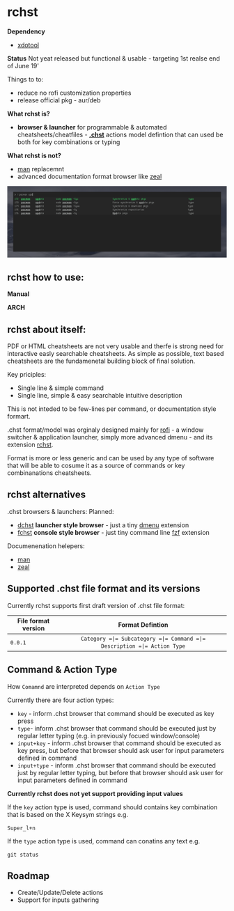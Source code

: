 rchst
======

__Dependency__

 * [xdotool](https://www.semicomplete.com/projects/xdotool/)  

__Status__
Not yeat released but functional & usable - targeting 1st realse end of June 19'

Things to to:
* reduce no rofi customization properties
* release official pkg - aur/deb

__What rchst is?__
 * __browser & launcher__ for programmable & automated cheatsheets/cheatfiles - __[.chst](https://github.com/hicolour/.chst)__ actions model defintion that can used be both for key combinations or typing


__What rchst is not?__
* [man](http://www.linfo.org/man.html) replacemnt
* advanced documentation format browser like [zeal](https://github.com/zealdocs/zeal)


![Sample](images/sample.png)



rchst how to use:
-----------------

__Manual__

__ARCH__



rchst about itself:
-----------------

PDF or HTML cheatsheets are not very usable and therfe is strong need for interactive easly searchable cheatsheets.
As simple as possible, text based cheatsheets are the fundamenetal building block of final solution.

Key priciples:
 - Single line & simple command
 - Single line, simple & easy searchable intuitive description

This is not inteded to be few-lines per command, or documentation style formart.

.chst format/model was orginaly designed mainly for [rofi](https://github.com/DaveDavenport/rofi) - a window switcher & application launcher, simply more advanced dmenu -  and its extension [rchst](https://github.com/hicolour/rchst).

Format is more or less generic and can be used by any type of software that will be able to cosume it as a source of commands or key combinanations cheatsheets.

rchst alternatives
-----------------
.chst browsers & launchers:
Planned:
- [dchst](https://github.com/hicolour/dchst) __launcher style browser__ - just a tiny [dmenu](https://github.com/DaveDavenport/rofi) extension
- [fchst](https://github.com/hicolour/fchst) __console style browser__ - just tiny command line [fzf](https://github.com/junegunn/fzf) extension


Documenenation helepers:
- [man](http://www.linfo.org/man.html)
- [zeal](https://github.com/zealdocs/zeal)


Supported .chst file format and its versions
--------

Currently rchst supports first draft version of .chst file format:


| File format version              | Format Defintion                                                           |
| -------------------------------- |:-------------------------------------------------------------------------:|
| `0.0.1`                          | ```Category =\|= Subcategory =\|= Command =\|= Description =\|= Action Type```|


Command & Action Type
-----------------
How ```Comamnd``` are interpreted depends on ```Action Type```  

Currently there are four action types:

 - ```key``` - inform .chst browser that command should be executed as key press  
 - ```type```- inform .chst browser that command should be executed just by regular letter typing (e.g. in previously focued window/console)
 - ```input+key``` - inform .chst browser that command should be executed as key press, but before that browser should ask user for input parameters defined in command
 - ```input+type``` - inform .chst browser that command should be executed just by regular letter typing, but before that browser should ask user for input parameters defined in command   

__Currently rchst does not yet support providing input values__



If the ```key``` action type is used, command should contains key combination that is based on the X Keysym strings e.g.
```
Super_l+n

```


If the ```type``` action type is used, command can conatins any text e.g.
```
git status
```

Roadmap
-----------------
- Create/Update/Delete actions
- Support for inputs gathering
